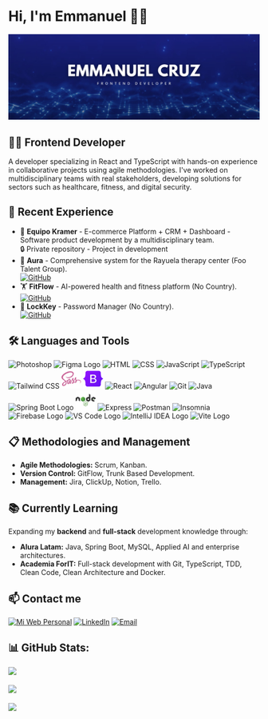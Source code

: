 # Hi, I'm Emmanuel 👋🏻
![](https://github.com/emmanuel-cruz-dev/emmanuel-cruz-dev/blob/main/banner-link1.jpg)
<br/>

## 👨‍💻 Frontend Developer
A developer specializing in React and TypeScript with hands-on experience in collaborative projects using agile methodologies. I've worked on multidisciplinary teams with real stakeholders, developing solutions for sectors such as healthcare, fitness, and digital security.
<br/>

## 💼 Recent Experience
- 🛒 **Equipo Kramer** - E-commerce Platform + CRM + Dashboard - Software product development by a multidisciplinary team.  
🔒 Private repository - Project in development
- 🏥 **Aura** - Comprehensive system for the Rayuela therapy center (Foo Talent Group).  
[<img src="https://img.shields.io/badge/GitHub-181717?style=flat-square&logo=github" alt="GitHub"/>](https://github.com/FooTalentGroup/AURA)
- 🏋️ **FitFlow** - AI-powered health and fitness platform (No Country).  
[<img src="https://img.shields.io/badge/GitHub-181717?style=flat-square&logo=github" alt="GitHub"/>](https://github.com/deimos-et-fobos/fitflow)
- 🔐 **LockKey** - Password Manager (No Country).  
[<img src="https://img.shields.io/badge/GitHub-181717?style=flat-square&logo=github" alt="GitHub"/>](https://github.com/No-Country-simulation/equipo-c24-70-ft-webapp/tree/frontend)

## 🛠 Languages ​​and Tools
<p>
<img src="https://cdn.jsdelivr.net/gh/devicons/devicon/icons/photoshop/photoshop-original.svg" width="40" height="40" alt="Photoshop" title="Photoshop" />
<img src="https://www.vectorlogo.zone/logos/figma/figma-icon.svg" alt="Figma Logo" width="40" height="40" title="Figma" />
<img src="https://cdn.jsdelivr.net/gh/devicons/devicon/icons/html5/html5-original.svg" width="40" height="40" alt="HTML" title="HTML5" />
<img src="https://cdn.jsdelivr.net/gh/devicons/devicon/icons/css3/css3-original.svg" width="40" height="40" alt="CSS" title="CSS3" />
<img src="https://cdn.jsdelivr.net/gh/devicons/devicon/icons/javascript/javascript-original.svg" width="40" height="40" alt="JavaScript" title="JavaScript" />
<img src="https://cdn.jsdelivr.net/gh/devicons/devicon/icons/typescript/typescript-original.svg" width="40" height="40" alt="TypeScript" title="TypeScript" />
<img src="https://www.vectorlogo.zone/logos/tailwindcss/tailwindcss-icon.svg" alt="Tailwind CSS" width="40" height="40" title="Tailwind CSS" />
<img src="https://raw.githubusercontent.com/devicons/devicon/master/icons/sass/sass-original.svg" alt="Sass" width="40" height="40" title="Sass" />
<img src="https://raw.githubusercontent.com/devicons/devicon/master/icons/bootstrap/bootstrap-original.svg" alt="Bootstrap Logo" width="40" height="40" title="Bootstrap" />
<img src="https://cdn.jsdelivr.net/gh/devicons/devicon/icons/react/react-original.svg" width="40" height="40" alt="React" title="React" />
<img src="https://cdn.jsdelivr.net/gh/devicons/devicon/icons/angular/angular-original.svg" width="40" height="40" alt="Angular" title="Angular" />
<img src="https://www.vectorlogo.zone/logos/git-scm/git-scm-icon.svg" alt="Git" width="40" height="40" title="Git" /> 
<img src="https://cdn.jsdelivr.net/gh/devicons/devicon/icons/java/java-original.svg" width="40" height="40" alt="Java" title="Java" />
<img src="https://www.vectorlogo.zone/logos/springio/springio-icon.svg" alt="Spring Boot Logo" width="40" height="40" title="Spring Boot" />
<img src="https://raw.githubusercontent.com/devicons/devicon/master/icons/nodejs/nodejs-original-wordmark.svg" alt="NodeJS" width="40" height="40" title="Node.js" /> 
<img src="https://skillicons.dev/icons?i=express" width="40" height="40" alt="Express" title="Express" />
<img src="https://cdn.jsdelivr.net/gh/devicons/devicon/icons/postman/postman-original.svg" width="40" height="40" alt="Postman" title="Postman" />
<img src="https://www.svgrepo.com/show/353904/insomnia.svg" width="40" height="40" alt="Insomnia" title="Insomnia" />
<img src="https://www.vectorlogo.zone/logos/firebase/firebase-icon.svg" alt="Firebase Logo" width="40" height="40" title="Firebase / Firestore" />
<img src="https://cdn.jsdelivr.net/gh/devicons/devicon/icons/vscode/vscode-original.svg" alt="VS Code Logo" width="40" height="40" title="Visual Studio Code" />
<img src="https://resources.jetbrains.com/storage/products/intellij-idea/img/meta/intellij-idea_logo_300x300.png" alt="IntelliJ IDEA Logo" width="40" height="40" title="IntelliJ IDEA" />
<img src="https://vitejs.dev/logo.svg" alt="Vite Logo" width="40" height="40" title="Vite" />
</p>

## 📋 Methodologies and Management
- **Agile Methodologies:** Scrum, Kanban.
- **Version Control:** GitFlow, Trunk Based Development.
- **Management:** Jira, ClickUp, Notion, Trello.

## 📚 Currently Learning
Expanding my **backend** and **full-stack** development knowledge through:  
<!-- - **Talento Tech:** Node.js, Express, Firestore, and the JavaScript ecosystem for backend.  -->
- **Alura Latam:** Java, Spring Boot, MySQL, Applied AI and enterprise architectures.  
- **Academia ForIT:** Full-stack development with Git, TypeScript, TDD, Clean Code, Clean Architecture and Docker.

## 📫 Contact me
[![Mi Web Personal](https://img.shields.io/badge/Portfolio-000000?style=for-the-badge&logo=googlechrome&logoColor=white)](https://emmanuel-cruz.netlify.app/)
[![LinkedIn](https://img.shields.io/badge/LinkedIn-0077B5?style=for-the-badge&logo=linkedin&logoColor=white)](https://www.linkedin.com/in/emmanuel-cruz-dev/)
[![Email](https://img.shields.io/badge/Gmail-D14836?style=for-the-badge&logo=gmail&logoColor=white)](mailto:emmanuelgerr@gmail.com)
<br/>

## 📊 GitHub Stats:
![](https://github-readme-stats.vercel.app/api?username=emmanuel-cruz-dev&theme=algolia&hide_border=false&include_all_commits=false&count_private=false)<br/><br/>
![](https://github-readme-streak-stats.herokuapp.com/?user=emmanuel-cruz-dev&theme=algolia&hide_border=false)<br/><br/>
![](https://github-readme-stats.vercel.app/api/top-langs/?username=emmanuel-cruz-dev&theme=algolia&hide_border=false&include_all_commits=false&count_private=false&layout=compact)
<br/>

<!-- ### 🔝 Top Contributed Repo
![](https://github-contributor-stats.vercel.app/api?username=EmmaLCruz&limit=5&theme=dark&combine_all_yearly_contributions=true) -->

<!---
[![](https://visitcount.itsvg.in/api?id=emmanuel-cruz-dev&icon=0&color=0)](https://visitcount.itsvg.in)
-->

<!--
**EmmaLCruz/EmmaLCruz** is a ✨ _special_ ✨ repository because its `README.md` (this file) appears on your GitHub profile.

- 🔭 I’m currently working on ...
- 🌱 I’m currently learning ...
- 📫 How to reach me: ...
-->
